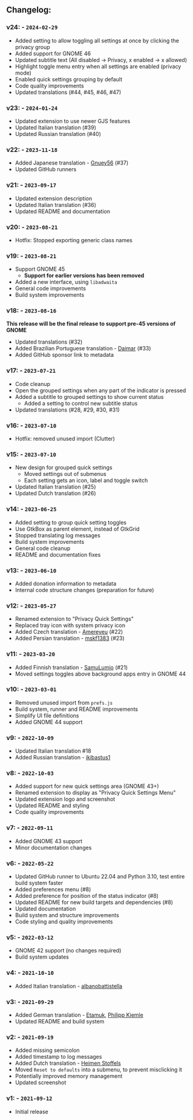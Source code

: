 ## Changelog:

### v24: - `2024-02-29`
 - Added setting to allow toggling all settings at once by clicking the privacy group
 - Added support for GNOME 46
 - Updated subtitle text (All disabled -> Privacy, x enabled -> x allowed)
 - Highlight toggle menu entry when all settings are enabled (privacy mode)
 - Enabled quick settings grouping by default
 - Code quality improvements
 - Updated translations (#44, #45, #46, #47)

### v23: - `2024-01-24`
 - Updated extension to use newer GJS features
 - Updated Italian translation (#39)
 - Updated Russian translation (#40)

### v22: - `2023-11-18`
 - Added Japanese translation - [Gnuey56](https://github.com/gnuey56) (#37)
 - Updated GitHub runners

### v21: - `2023-09-17`
 - Updated extension description
 - Updated Italian translation (#36)
 - Updated README and documentation

### v20: - `2023-08-21`
 - Hotfix: Stopped exporting generic class names

### v19: - `2023-08-21`
 - Support GNOME 45
   - **Support for earlier versions has been removed**
 - Added a new interface, using `libadwaita`
 - General code improvements
 - Build system improvements

### v18: - `2023-08-16`
**This release will be the final release to support pre-45 versions of GNOME**
 - Updated translations (#32)
 - Added Brazilian Portuguese translation - [Daimar](https://github.com/not-a-dev-stein) (#33)
 - Added GitHub sponsor link to metadata

### v17: - `2023-07-21`
 - Code cleanup
 - Open the grouped settings when any part of the indicator is pressed
 - Added a subtitle to grouped settings to show current status
   - Added a setting to control new subtitle status
 - Updated translations (#28, #29, #30, #31)

### v16: - `2023-07-10`
 - Hotfix: removed unused import (Clutter)

### v15: - `2023-07-10`
 - New design for grouped quick settings
   - Moved settings out of submenus
   - Each setting gets an icon, label and toggle switch
 - Updated Italian translation (#25)
 - Updated Dutch translation (#26)

### v14: - `2023-06-25`
 - Added setting to group quick setting toggles
 - Use GtkBox as parent element, instead of GtkGrid
 - Stopped translating log messages
 - Build system improvements
 - General code cleanup
 - README and documentation fixes

### v13: - `2023-06-10`
 - Added donation information to metadata
 - Internal code structure changes (preparation for future)

### v12: - `2023-05-27`
 - Renamed extension to "Privacy Quick Settings"
 - Replaced tray icon with system privacy icon
 - Added Czech translation - [Amereyeu](https://github.com/Amereyeu) (#22)
 - Added Persian translation - [mskf1383](https://github.com/mskf1383) (#23)

### v11: - `2023-03-20`
 - Added Finnish translation - [SamuLumio](https://github.com/SamuLumio) (#21)
 - Moved settings toggles above background apps entry in GNOME 44

### v10: - `2023-03-01`
 - Removed unused import from `prefs.js`
 - Build system, runner and README improvements
 - Simplify UI file definitions
 - Added GNOME 44 support

### v9: - `2022-10-09`
 - Updated Italian translation #18
 - Added Russian translation - [ikibastus1](https://github.com/ikibastus1)

### v8: - `2022-10-03`
 - Added support for new quick settings area (GNOME 43+)
 - Renamed extension to display as "Privacy Quick Settings Menu"
 - Updated extension logo and screenshot
 - Updated README and styling
 - Code quality improvements

### v7: - `2022-09-11`
 - Added GNOME 43 support
 - Minor documentation changes

### v6: - `2022-05-22`
 - Updated GitHub runner to Ubuntu 22.04 and Python 3.10, test entire build system faster
 - Added preferences menu (#8)
 - Added preference for position of the status indicator (#8)
 - Updated README for new build targets and dependencies (#8)
 - Updated documentation
 - Build system and structure improvements
 - Code styling and quality improvements

### v5: - `2022-03-12`
 - GNOME 42 support (no changes required)
 - Build system updates

### v4: - `2021-10-10`
 - Added Italian translation - [albanobattistella](https://github.com/albanobattistella)

### v3: - `2021-09-29`
 - Added German translation - [Etamuk](https://github.com/Etamuk), [Philipp Kiemle](https://github.com/daPhipz)
 - Updated README and build system

### v2: - `2021-09-19`
 - Added missing semicolon
 - Added timestamp to log messages
 - Added Dutch translation - [Heimen Stoffels](https://github.com/Vistaus)
 - Moved `Reset to defaults` into a submenu, to prevent misclicking it
 - Potentially improved memory management
 - Updated screenshot

### v1: - `2021-09-12`
 - Initial release
